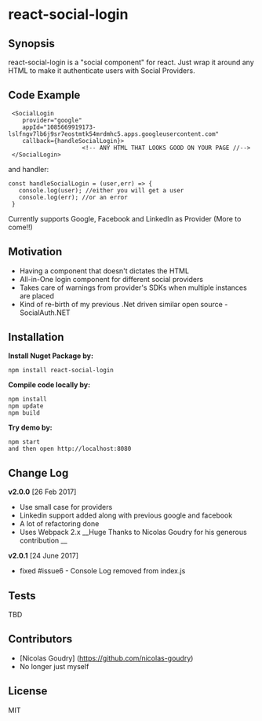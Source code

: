 # react-social-login

## Synopsis

react-social-login is a "social component" for react. Just wrap it around any HTML to make it authenticate users with Social Providers.

## Code Example
```
 <SocialLogin 
    provider="google" 
	appId="1085669919173-lslfngv7lb6j9sr7eostmtk54mrdmhc5.apps.googleusercontent.com" 
    callback={handleSocialLogin}>
                     <!-- ANY HTML THAT LOOKS GOOD ON YOUR PAGE //-->
 </SocialLogin>
```

and handler:	

```   
const handleSocialLogin = (user,err) => {
   console.log(user); //either you will get a user
   console.log(err); //or an error
 }
```
Currently supports Google, Facebook and LinkedIn as Provider (More to come!!)
	   
## Motivation

 * Having a component that doesn't dictates the HTML
 * All-in-One login component for different social providers
 * Takes care of warnings from provider's SDKs when multiple instances are placed
 * Kind of re-birth of my previous .Net driven similar open source - SocialAuth.NET

## Installation

__Install Nuget Package by:__
```
npm install react-social-login
```
__Compile code locally by:__
```
npm install
npm update
npm build
```

__Try demo by:__
```
npm start
and then open http://localhost:8080 
```

## Change Log

__v2.0.0__ [26 Feb 2017]
* Use small case for providers
* Linkedin support added along with previous google and facebook
* A lot of refactoring done
* Uses Webpack 2.x
__Huge  Thanks to  Nicolas Goudry for his generous contribution __

__v2.0.1__ [24 June 2017]
* fixed #issue6 - Console Log removed from index.js 


## Tests

TBD

## Contributors
* [Nicolas Goudry] (https://github.com/nicolas-goudry)
* No longer just myself

## License

MIT